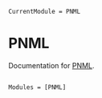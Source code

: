 ```@meta
CurrentModule = PNML
```

# PNML

Documentation for [PNML](https://github.com/strangehurst/PNML.jl).

```@index
```

```@autodocs
Modules = [PNML]
```
